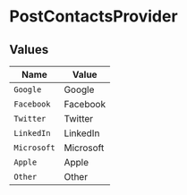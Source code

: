 # PostContactsProvider


## Values

| Name        | Value       |
| ----------- | ----------- |
| `Google`    | Google      |
| `Facebook`  | Facebook    |
| `Twitter`   | Twitter     |
| `LinkedIn`  | LinkedIn    |
| `Microsoft` | Microsoft   |
| `Apple`     | Apple       |
| `Other`     | Other       |